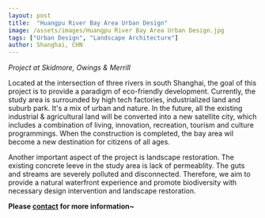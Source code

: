```yaml
---
layout: post
title:  "Huangpu River Bay Area Urban Design"
image: /assets/images/Huangpu River Bay Area Urban Design.jpg
tags: ["Urban Design", "Landscape Architecture"]
author: Shanghai, CHN
---
```


*Project at Skidmore, Owings & Merrill*

Located at the intersection of three rivers in south Shanghai, the goal of this project is to provide a paradigm of eco-friendly development. Currently, the study area is surrounded by high tech factories, industrialized land and suburb park. It's a mix of urban and nature. In the future, all the existing industrial & agricultural land will be converted into a new satellite city, which includes a combination of living, innovation, recreation, tourism and culture programmings. When the construction is completed, the bay area wil become a new destination for citizens of all ages.

Another important aspect of the project is landscape restoration. The existing concrete leeve in the study area is lack of permeablity. The guts and streams are severely polluted and disconnected. Therefore, we aim to provide a natural waterfront experience and promote biodiversity with necessary design intervention and landscape restoration.

**Please [contact](https://hongyili-hl.github.io/contact/) for more information~**
